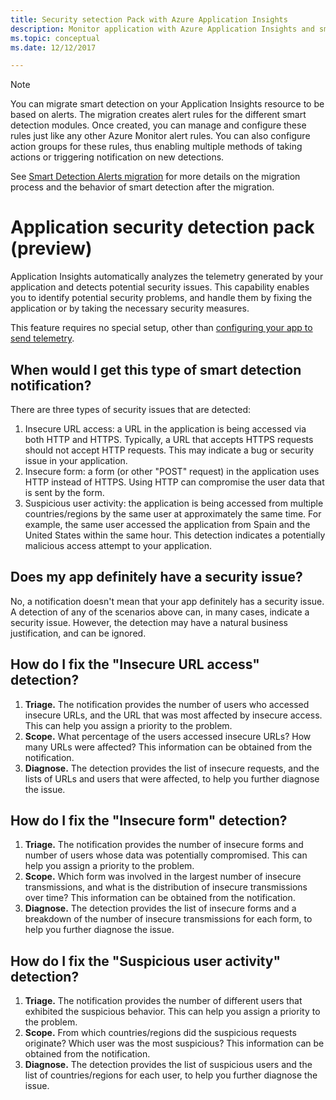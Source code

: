 ```yaml
---
title: Security setection Pack with Azure Application Insights
description: Monitor application with Azure Application Insights and smart detection for potential security issues.
ms.topic: conceptual
ms.date: 12/12/2017

---
```

>[!NOTE]
>You can migrate smart detection on your Application Insights resource to be based on alerts. The migration creates alert rules for the different smart detection modules. Once created, you can manage and configure these rules just like any other Azure Monitor alert rules. You can also configure action groups for these rules, thus enabling multiple methods of taking actions or triggering notification on new detections.
>
> See [Smart Detection Alerts migration](../alerts/alerts-smart-detections-migration.md) for more details on the migration process and the behavior of smart detection after the migration.

# Application security detection pack (preview)

Application Insights automatically analyzes the telemetry generated by your application and detects potential security issues. This capability enables you to identify potential security problems, and handle them by fixing the application or by taking the necessary security measures.

This feature requires no special setup, other than [configuring your app to send telemetry](./usage-overview.md).

## When would I get this type of smart detection notification?
There are three types of security issues that are detected:
1. Insecure URL access: a URL in the application is being accessed via both HTTP and HTTPS. Typically, a URL that accepts HTTPS requests should not accept HTTP requests. This may indicate a bug or security issue in your application.
2. Insecure form: a form (or other "POST" request) in the application uses HTTP instead of HTTPS. Using HTTP can compromise the user data that is sent by the form.
3. Suspicious user activity: the application is being accessed from multiple countries/regions by the same user at approximately the same time. For example, the same user accessed the application from Spain and the United States within the same hour. This detection indicates a potentially malicious access attempt to your application.

## Does my app definitely have a security issue?
No, a notification doesn't mean that your app definitely has a security issue. A detection of any of the scenarios above can, in many cases, indicate a security issue. However, the detection may have a natural business justification, and can be ignored.

## How do I fix the "Insecure URL access" detection?
1. **Triage.** The notification provides the number of users who accessed insecure URLs, and the URL that was most affected by insecure access. This can help you assign a priority to the problem.
2. **Scope.** What percentage of the users accessed insecure URLs? How many URLs were affected? This information can be obtained from the notification.
3. **Diagnose.** The detection provides the list of insecure requests, and the lists of URLs and users that were affected, to help you further diagnose the issue.

## How do I fix the "Insecure form" detection?
1. **Triage.** The notification provides the number of insecure forms and number of users whose data was potentially compromised. This can help you assign a priority to the problem.
2. **Scope.** Which form was involved in the largest number of insecure transmissions, and what is the distribution of insecure transmissions over time? This information can be obtained from the notification.
3. **Diagnose.** The detection provides the list of insecure forms and a breakdown of the number of insecure transmissions for each form, to help you further diagnose the issue.

## How do I fix the "Suspicious user activity" detection?
1. **Triage.** The notification provides the number of different users that exhibited the suspicious behavior. This can help you assign a priority to the problem.
2. **Scope.** From which countries/regions did the suspicious requests originate? Which user was the most suspicious? This information can be obtained from the notification.
3. **Diagnose.** The detection provides the list of suspicious users and the list of countries/regions for each user, to help you further diagnose the issue.
